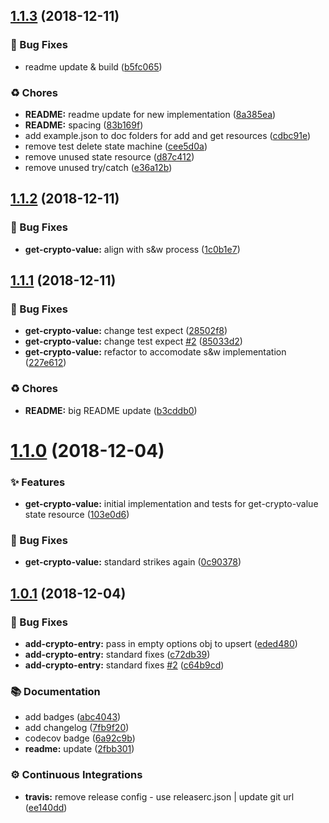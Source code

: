 ## [1.1.3](https://github.com/wmfs/tymly-crypto-plugin/compare/v1.1.2...v1.1.3) (2018-12-11)


### 🐛 Bug Fixes

* readme update & build ([b5fc065](https://github.com/wmfs/tymly-crypto-plugin/commit/b5fc065))


### ♻️ Chores

* **README:** readme update for new implementation ([8a385ea](https://github.com/wmfs/tymly-crypto-plugin/commit/8a385ea))
* **README:** spacing ([83b169f](https://github.com/wmfs/tymly-crypto-plugin/commit/83b169f))
* add example.json to doc folders for add and get resources ([cdbc91e](https://github.com/wmfs/tymly-crypto-plugin/commit/cdbc91e))
* remove test delete state machine ([cee5d0a](https://github.com/wmfs/tymly-crypto-plugin/commit/cee5d0a))
* remove unused state resource ([d87c412](https://github.com/wmfs/tymly-crypto-plugin/commit/d87c412))
* remove unused try/catch ([e36a12b](https://github.com/wmfs/tymly-crypto-plugin/commit/e36a12b))

## [1.1.2](https://github.com/wmfs/tymly-crypto-plugin/compare/v1.1.1...v1.1.2) (2018-12-11)


### 🐛 Bug Fixes

* **get-crypto-value:** align with s&w process ([1c0b1e7](https://github.com/wmfs/tymly-crypto-plugin/commit/1c0b1e7))

## [1.1.1](https://github.com/wmfs/tymly-crypto-plugin/compare/v1.1.0...v1.1.1) (2018-12-11)


### 🐛 Bug Fixes

* **get-crypto-value:** change test expect ([28502f8](https://github.com/wmfs/tymly-crypto-plugin/commit/28502f8))
* **get-crypto-value:** change test expect [#2](https://github.com/wmfs/tymly-crypto-plugin/issues/2) ([85033d2](https://github.com/wmfs/tymly-crypto-plugin/commit/85033d2))
* **get-crypto-value:** refactor to accomodate s&w implementation ([227e612](https://github.com/wmfs/tymly-crypto-plugin/commit/227e612))


### ♻️ Chores

* **README:** big README update ([b3cddb0](https://github.com/wmfs/tymly-crypto-plugin/commit/b3cddb0))

# [1.1.0](https://github.com/wmfs/tymly-crypto-plugin/compare/v1.0.1...v1.1.0) (2018-12-04)


### ✨ Features

* **get-crypto-value:** initial implementation and tests for get-crypto-value state resource ([103e0d6](https://github.com/wmfs/tymly-crypto-plugin/commit/103e0d6))


### 🐛 Bug Fixes

* **get-crypto-value:** standard strikes again ([0c90378](https://github.com/wmfs/tymly-crypto-plugin/commit/0c90378))

## [1.0.1](https://github.com/wmfs/tymly-crypto-plugin/compare/v1.0.0...v1.0.1) (2018-12-04)


### 🐛 Bug Fixes

* **add-crypto-entry:** pass in empty options obj to upsert ([eded480](https://github.com/wmfs/tymly-crypto-plugin/commit/eded480))
* **add-crypto-entry:** standard fixes ([c72db39](https://github.com/wmfs/tymly-crypto-plugin/commit/c72db39))
* **add-crypto-entry:** standard fixes [#2](https://github.com/wmfs/tymly-crypto-plugin/issues/2) ([c64b9cd](https://github.com/wmfs/tymly-crypto-plugin/commit/c64b9cd))


### 📚 Documentation

* add badges ([abc4043](https://github.com/wmfs/tymly-crypto-plugin/commit/abc4043))
* add changelog ([7fb9f20](https://github.com/wmfs/tymly-crypto-plugin/commit/7fb9f20))
* codecov badge ([6a92c9b](https://github.com/wmfs/tymly-crypto-plugin/commit/6a92c9b))
* **readme:** update ([2fbb301](https://github.com/wmfs/tymly-crypto-plugin/commit/2fbb301))


### ⚙️ Continuous Integrations

* **travis:** remove release config - use releaserc.json | update git url ([ee140dd](https://github.com/wmfs/tymly-crypto-plugin/commit/ee140dd))
